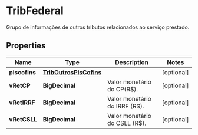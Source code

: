 

# TribFederal

Grupo de informações de outros tributos relacionados ao serviço prestado.

## Properties

| Name | Type | Description | Notes |
|------------ | ------------- | ------------- | -------------|
|**piscofins** | [**TribOutrosPisCofins**](TribOutrosPisCofins.md) |  |  [optional] |
|**vRetCP** | **BigDecimal** | Valor monetário do CP(R$). |  [optional] |
|**vRetIRRF** | **BigDecimal** | Valor monetário do IRRF (R$). |  [optional] |
|**vRetCSLL** | **BigDecimal** | Valor monetário do CSLL (R$). |  [optional] |



